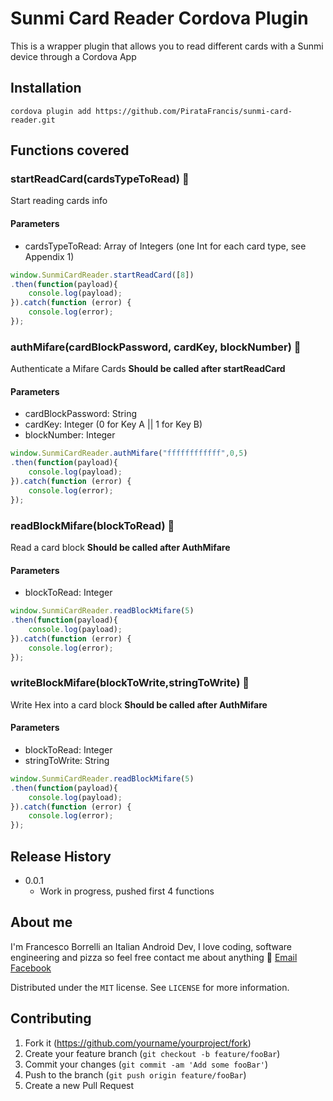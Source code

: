 # Sunmi Card Reader Cordova Plugin

This is a wrapper plugin that allows you to read different cards with a Sunmi device through a Cordova App

## Installation

    cordova plugin add https://github.com/PirataFrancis/sunmi-card-reader.git

## Functions covered

### startReadCard(cardsTypeToRead) :open_hands:
Start reading cards info
#### Parameters
- cardsTypeToRead: Array of Integers (one Int for each card type, see Appendix 1)
```javascript
window.SunmiCardReader.startReadCard([8])
.then(function(payload){
	console.log(payload);
}).catch(function (error) {
	console.log(error);
});
```
### authMifare(cardBlockPassword, cardKey, blockNumber) :open_hands:
Authenticate a Mifare Cards
**Should be called after startReadCard**
#### Parameters
- cardBlockPassword: String 
- cardKey: Integer (0 for Key A || 1 for Key B)
- blockNumber: Integer
```javascript
window.SunmiCardReader.authMifare("ffffffffffff",0,5)
.then(function(payload){
	console.log(payload);
}).catch(function (error) {
	console.log(error);
});
```
### readBlockMifare(blockToRead) :open_hands:
Read a card block 
**Should be called after AuthMifare**
#### Parameters
- blockToRead: Integer
```javascript
window.SunmiCardReader.readBlockMifare(5)
.then(function(payload){
	console.log(payload);
}).catch(function (error) {
	console.log(error);
});
```
### writeBlockMifare(blockToWrite,stringToWrite) :open_hands:
Write Hex into a card block 
**Should be called after AuthMifare**
#### Parameters
- blockToRead: Integer
- stringToWrite: String
```javascript
window.SunmiCardReader.readBlockMifare(5)
.then(function(payload){
	console.log(payload);
}).catch(function (error) {
	console.log(error);
});
```


## Release History
- 0.0.1
	- Work in progress, pushed first 4 functions
     
## About me
I'm Francesco Borrelli an Italian Android Dev, I love coding, software engineering and pizza so feel free contact me about anything :facepunch:
[Email](mailto:borrellifrm@gmail.com)
[Facebook](https://www.facebook.com/PirataFrancis)

Distributed under the `MIT` license. See `LICENSE` for more information.

## Contributing
1. Fork it (https://github.com/yourname/yourproject/fork)
2. Create your feature branch (`git checkout -b feature/fooBar`)
3. Commit your changes (`git commit -am 'Add some fooBar'`)
4. Push to the branch (`git push origin feature/fooBar`)
5. Create a new Pull Request
